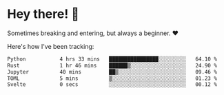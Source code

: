 # Hey there! 👋
Sometimes breaking and entering, but always a beginner. ❤️

Here's how I've been tracking:
<!--START_SECTION:waka-->

```txt
Python           4 hrs 33 mins   ████████████████░░░░░░░░░   64.10 %
Rust             1 hr 46 mins    ██████▒░░░░░░░░░░░░░░░░░░   24.90 %
Jupyter          40 mins         ██▒░░░░░░░░░░░░░░░░░░░░░░   09.46 %
TOML             5 mins          ▒░░░░░░░░░░░░░░░░░░░░░░░░   01.23 %
Svelte           0 secs          ░░░░░░░░░░░░░░░░░░░░░░░░░   00.12 %
```

<!--END_SECTION:waka-->

